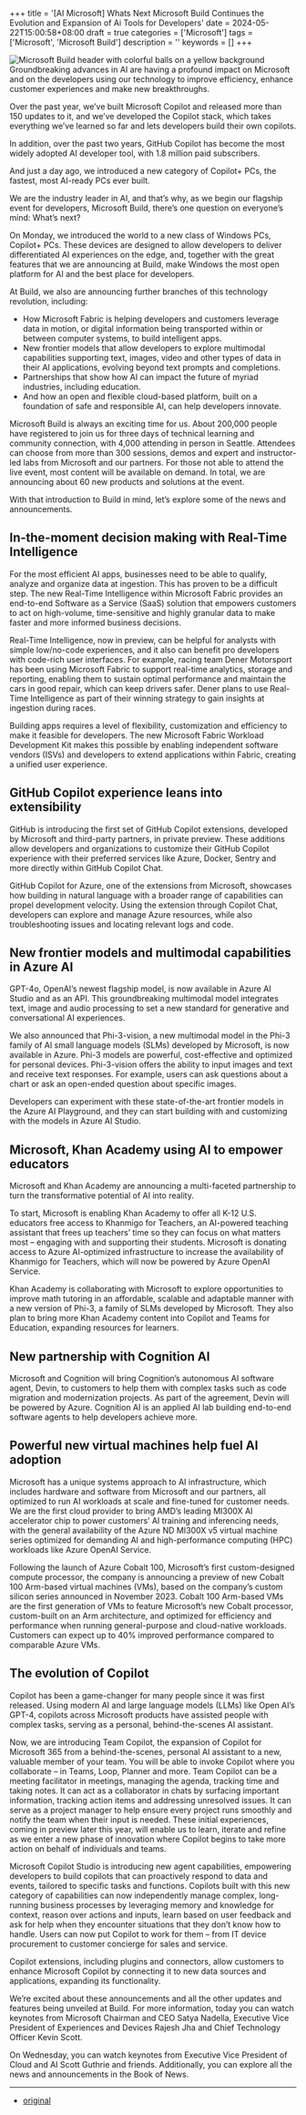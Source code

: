 +++
title = '[AI Microsoft] Whats Next Microsoft Build Continues the Evolution and Expansion of Ai Tools for Developers'
date = 2024-05-22T15:00:58+08:00
draft = true
categories = ['Microsoft']
tags = ['Microsoft', 'Microsoft Build']
description = ''
keywords = []
+++

![Microsoft Build header with colorful balls on a yellow background](https://blogs.microsoft.com/wp-content/uploads/prod/2024/05/Build-OMB-header_950x540.jpg)
Groundbreaking advances in AI are having a profound impact on Microsoft and on the developers using our technology to improve efficiency, enhance customer experiences and make new breakthroughs.

Over the past year, we’ve built Microsoft Copilot and released more than 150 updates to it, and we’ve developed the Copilot stack, which takes everything we’ve learned so far and lets developers build their own copilots.

In addition, over the past two years, GitHub Copilot has become the most widely adopted AI developer tool, with 1.8 million paid subscribers.

And just a day ago, we introduced a new category of Copilot+ PCs, the fastest, most AI-ready PCs ever built.

We are the industry leader in AI, and that’s why, as we begin our flagship event for developers, Microsoft Build, there’s one question on everyone’s mind: What’s next?

On Monday, we introduced the world to a new class of Windows PCs, Copilot+ PCs. These devices are designed to allow developers to deliver differentiated AI experiences on the edge, and, together with the great features that we are announcing at Build, make Windows the most open platform for AI and the best place for developers.

At Build, we also are announcing further branches of this technology revolution, including:

- How Microsoft Fabric is helping developers and customers leverage data in motion, or digital information being transported within or between computer systems, to build intelligent apps.
- New frontier models that allow developers to explore multimodal capabilities supporting text, images, video and other types of data in their AI applications, evolving beyond text prompts and completions.
- Partnerships that show how AI can impact the future of myriad industries, including education.
- And how an open and flexible cloud-based platform, built on a foundation of safe and responsible AI, can help developers innovate.

Microsoft Build is always an exciting time for us. About 200,000 people have registered to join us for three days of technical learning and community connection, with 4,000 attending in person in Seattle. Attendees can choose from more than 300 sessions, demos and expert and instructor-led labs from Microsoft and our partners. For those not able to attend the live event, most content will be available on demand. In total, we are announcing about 60 new products and solutions at the event.

With that introduction to Build in mind, let’s explore some of the news and announcements.

## In-the-moment decision making with Real-Time Intelligence
For the most efficient AI apps, businesses need to be able to qualify, analyze and organize data at ingestion. This has proven to be a difficult step. The new Real-Time Intelligence within Microsoft Fabric provides an end-to-end Software as a Service (SaaS) solution that empowers customers to act on high-volume, time-sensitive and highly granular data to make faster and more informed business decisions.

Real-Time Intelligence, now in preview, can be helpful for analysts with simple low/no-code experiences, and it also can benefit pro developers with code-rich user interfaces. For example, racing team Dener Motorsport has been using Microsoft Fabric to support real-time analytics, storage and reporting, enabling them to sustain optimal performance and maintain the cars in good repair, which can keep drivers safer. Dener plans to use Real-Time Intelligence as part of their winning strategy to gain insights at ingestion during races.

Building apps requires a level of flexibility, customization and efficiency to make it feasible for developers. The new Microsoft Fabric Workload Development Kit makes this possible by enabling independent software vendors (ISVs) and developers to extend applications within Fabric, creating a unified user experience.

## GitHub Copilot experience leans into extensibility
GitHub is introducing the first set of GitHub Copilot extensions, developed by Microsoft and third-party partners, in private preview. These additions allow developers and organizations to customize their GitHub Copilot experience with their preferred services like Azure, Docker, Sentry and more directly within GitHub Copilot Chat.

GitHub Copilot for Azure, one of the extensions from Microsoft, showcases how building in natural language with a broader range of capabilities can propel development velocity. Using the extension through Copilot Chat, developers can explore and manage Azure resources, while also troubleshooting issues and locating relevant logs and code.

## New frontier models and multimodal capabilities in Azure AI
GPT-4o, OpenAI’s newest flagship model, is now available in Azure AI Studio and as an API. This groundbreaking multimodal model integrates text, image and audio processing to set a new standard for generative and conversational AI experiences.

We also announced that Phi-3-vision, a new multimodal model in the Phi-3 family of AI small language models (SLMs) developed by Microsoft, is now available in Azure. Phi-3 models are powerful, cost-effective and optimized for personal devices. Phi-3-vision offers the ability to input images and text and receive text responses. For example, users can ask questions about a chart or ask an open-ended question about specific images.

Developers can experiment with these state-of-the-art frontier models in the Azure AI Playground, and they can start building with and customizing with the models in Azure AI Studio.

## Microsoft, Khan Academy using AI to empower educators
Microsoft and Khan Academy are announcing a multi-faceted partnership to turn the transformative potential of AI into reality.

To start, Microsoft is enabling Khan Academy to offer all K-12 U.S. educators free access to Khanmigo for Teachers, an AI-powered teaching assistant that frees up teachers’ time so they can focus on what matters most – engaging with and supporting their students. Microsoft is donating access to Azure AI-optimized infrastructure to increase the availability of Khanmigo for Teachers, which will now be powered by Azure OpenAI Service.

Khan Academy is collaborating with Microsoft to explore opportunities to improve math tutoring in an affordable, scalable and adaptable manner with a new version of Phi-3, a family of SLMs developed by Microsoft. They also plan to bring more Khan Academy content into Copilot and Teams for Education, expanding resources for learners.

## New partnership with Cognition AI
Microsoft and Cognition will bring Cognition’s autonomous AI software agent, Devin, to customers to help them with complex tasks such as code migration and modernization projects. As part of the agreement, Devin will be powered by Azure. Cognition AI is an applied AI lab building end-to-end software agents to help developers achieve more.

## Powerful new virtual machines help fuel AI adoption
Microsoft has a unique systems approach to AI infrastructure, which includes hardware and software from Microsoft and our partners, all optimized to run AI workloads at scale and fine-tuned for customer needs. We are the first cloud provider to bring AMD’s leading MI300X AI accelerator chip to power customers’ AI training and inferencing needs, with the general availability of the Azure ND MI300X v5 virtual machine series optimized for demanding AI and high-performance computing (HPC) workloads like Azure OpenAI Service.

Following the launch of Azure Cobalt 100, Microsoft’s first custom-designed compute processor, the company is announcing a preview of new Cobalt 100 Arm-based virtual machines (VMs), based on the company’s custom silicon series announced in November 2023. Cobalt 100 Arm-based VMs are the first generation of VMs to feature Microsoft’s new Cobalt processor, custom-built on an Arm architecture, and optimized for efficiency and performance when running general-purpose and cloud-native workloads. Customers can expect up to 40% improved performance compared to comparable Azure VMs.

## The evolution of Copilot
Copilot has been a game-changer for many people since it was first released. Using modern AI and large language models (LLMs) like Open AI’s GPT-4, copilots across Microsoft products have assisted people with complex tasks, serving as a personal, behind-the-scenes AI assistant.

Now, we are introducing Team Copilot, the expansion of Copilot for Microsoft 365 from a behind-the-scenes, personal AI assistant to a new, valuable member of your team. You will be able to invoke Copilot where you collaborate – in Teams, Loop, Planner and more. Team Copilot can be a meeting facilitator in meetings, managing the agenda, tracking time and taking notes. It can act as a collaborator in chats by surfacing important information, tracking action items and addressing unresolved issues. It can serve as a project manager to help ensure every project runs smoothly and notify the team when their input is needed. These initial experiences, coming in preview later this year, will enable us to learn, iterate and refine as we enter a new phase of innovation where Copilot begins to take more action on behalf of individuals and teams.

Microsoft Copilot Studio is introducing new agent capabilities, empowering developers to build copilots that can proactively respond to data and events, tailored to specific tasks and functions. Copilots built with this new category of capabilities can now independently manage complex, long-running business processes by leveraging memory and knowledge for context, reason over actions and inputs, learn based on user feedback and ask for help when they encounter situations that they don’t know how to handle. Users can now put Copilot to work for them – from IT device procurement to customer concierge for sales and service.

Copilot extensions, including plugins and connectors, allow customers to enhance Microsoft Copilot by connecting it to new data sources and applications, expanding its functionality.

We’re excited about these announcements and all the other updates and features being unveiled at Build. For more information, today you can watch keynotes from Microsoft Chairman and CEO Satya Nadella, Executive Vice President of Experiences and Devices Rajesh Jha and Chief Technology Officer Kevin Scott.

On Wednesday, you can watch keynotes from Executive Vice President of Cloud and AI Scott Guthrie and friends. Additionally, you can explore all the news and announcements in the Book of News.

---

- [original](https://blogs.microsoft.com/blog/2024/05/21/whats-next-microsoft-build-continues-the-evolution-and-expansion-of-ai-tools-for-developers/)
<!-- - [Blog | Learn AI from scratch](...) -->
